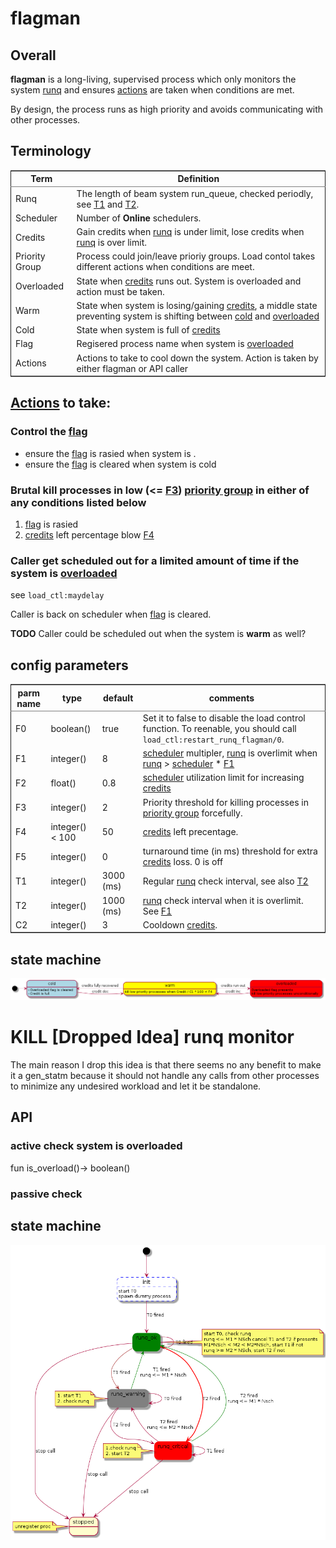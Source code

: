 

# flagman


## Overall

**flagman** is a long-living, supervised process which only monitors the system [runq](#org0640bc8) and ensures [actions](#org66f20a0) are taken when conditions are met.

By design, the process runs as high priority and avoids communicating with other processes.


## Terminology

<table border="2" cellspacing="0" cellpadding="6" rules="groups" frame="hsides">


<colgroup>
<col  class="org-left" />

<col  class="org-left" />
</colgroup>
<thead>
<tr>
<th scope="col" class="org-left">Term</th>
<th scope="col" class="org-left">Definition</th>
</tr>
</thead>

<tbody>
<tr>
<td class="org-left">Runq<a id="org0640bc8"></a></td>
<td class="org-left">The length of beam system run_queue, checked periodly, see <a href="#orgf681128">T1</a> and <a href="#org117e8d7">T2</a>.</td>
</tr>


<tr>
<td class="org-left">Scheduler<a id="orgaf044a0"></a></td>
<td class="org-left">Number of <b>Online</b> schedulers.</td>
</tr>


<tr>
<td class="org-left">Credits<a id="org92d52d2"></a></td>
<td class="org-left">Gain credits when <a href="#org0640bc8">runq</a> is under limit, lose credits when <a href="#org0640bc8">runq</a> is over limit.</td>
</tr>


<tr>
<td class="org-left">Priority Group<a id="org402a1b3"></a></td>
<td class="org-left">Process could join/leave prioriy groups. Load contol takes different actions when conditions are meet.</td>
</tr>


<tr>
<td class="org-left">Overloaded<a id="org7c22e1e"></a></td>
<td class="org-left">State when <a href="#org92d52d2">credits</a> runs out. System is overloaded and action must be taken.</td>
</tr>


<tr>
<td class="org-left">Warm<a id="orgfc2dce4"></a></td>
<td class="org-left">State when system is losing/gaining <a href="#org92d52d2">credits</a>, a middle state preventing system is shifting between <a href="#org9afb141">cold</a> and <a href="#org7c22e1e">overloaded</a></td>
</tr>


<tr>
<td class="org-left">Cold<a id="org9afb141"></a></td>
<td class="org-left">State when system is full of <a href="#org92d52d2">credits</a></td>
</tr>


<tr>
<td class="org-left">Flag<a id="org1bb8b96"></a></td>
<td class="org-left">Regisered process name when system is <a href="#org7c22e1e">overloaded</a></td>
</tr>


<tr>
<td class="org-left">Actions<a id="org66f20a0"></a></td>
<td class="org-left">Actions to take to cool down the system. Action is taken by either flagman or API caller</td>
</tr>
</tbody>
</table>


## [Actions](#org66f20a0) to take:


### Control the [flag](#org1bb8b96)

-   ensure the [flag](#org1bb8b96) is rasied when system is <a id="org5cd7124"></a>.
-   ensure the [flag](#org1bb8b96) is cleared when system is cold


### Brutal kill processes in low (<= [F3](#org65720a8)) [priority group](#org402a1b3) in either of any conditions listed below

1.  [flag](#org1bb8b96) is rasied
2.  [credits](#org92d52d2) left percentage blow [F4](#orgb084247)


### Caller get scheduled out for a limited amount of time if the system is [overloaded](#org7c22e1e)

see `load_ctl:maydelay`

Caller is back on scheduler when [flag](#org1bb8b96) is cleared.

**TODO** Caller could be scheduled out when the system is **warm** as well?


## config parameters

<table border="2" cellspacing="0" cellpadding="6" rules="groups" frame="hsides">


<colgroup>
<col  class="org-left" />

<col  class="org-left" />

<col  class="org-right" />

<col  class="org-left" />
</colgroup>
<thead>
<tr>
<th scope="col" class="org-left">parm name</th>
<th scope="col" class="org-left">type</th>
<th scope="col" class="org-right">default</th>
<th scope="col" class="org-left">comments</th>
</tr>
</thead>

<tbody>
<tr>
<td class="org-left">F0<a id="org0203e2a"></a></td>
<td class="org-left">boolean()</td>
<td class="org-right">true</td>
<td class="org-left">Set it to false to disable the load control function. To reenable, you should call <code>load_ctl:restart_runq_flagman/0</code>.</td>
</tr>


<tr>
<td class="org-left">F1<a id="org7229d2d"></a></td>
<td class="org-left">integer()</td>
<td class="org-right">8</td>
<td class="org-left"><a href="#orgaf044a0">scheduler</a> multipler, <a href="#org0640bc8">runq</a> is overlimit when <a href="#org0640bc8">runq</a> &gt; <a href="#orgaf044a0">scheduler</a> * <a href="#org7229d2d">F1</a></td>
</tr>


<tr>
<td class="org-left">F2<a id="org0da878c"></a></td>
<td class="org-left">float()</td>
<td class="org-right">0.8</td>
<td class="org-left"><a href="#orgaf044a0">scheduler</a> utilization limit for increasing <a href="#org92d52d2">credits</a></td>
</tr>


<tr>
<td class="org-left">F3<a id="org65720a8"></a></td>
<td class="org-left">integer()</td>
<td class="org-right">2</td>
<td class="org-left">Priority threshold for killing processes in <a href="#org402a1b3">priority group</a> forcefully.</td>
</tr>


<tr>
<td class="org-left">F4<a id="orgb084247"></a></td>
<td class="org-left">integer() &lt; 100</td>
<td class="org-right">50</td>
<td class="org-left"><a href="#org92d52d2">credits</a> left precentage.</td>
</tr>


<tr>
<td class="org-left">F5<a id="org52f839f"></a></td>
<td class="org-left">integer()</td>
<td class="org-right">0</td>
<td class="org-left">turnaround time (in ms) threshold for extra <a href="#org92d52d2">credits</a> loss. 0 is off</td>
</tr>


<tr>
<td class="org-left">T1<a id="orgf681128"></a></td>
<td class="org-left">integer()</td>
<td class="org-right">3000 (ms)</td>
<td class="org-left">Regular <a href="#org0640bc8">runq</a> check interval, see also <a href="#org117e8d7">T2</a></td>
</tr>


<tr>
<td class="org-left">T2<a id="org117e8d7"></a></td>
<td class="org-left">integer()</td>
<td class="org-right">1000 (ms)</td>
<td class="org-left"><a href="#org0640bc8">runq</a> check interval when it is overlimit. See <a href="#org7229d2d">F1</a></td>
</tr>


<tr>
<td class="org-left">C2<a id="org790a2c9"></a></td>
<td class="org-left">integer()</td>
<td class="org-right">3</td>
<td class="org-left">Cooldown <a href="#org92d52d2">credits</a>.</td>
</tr>
</tbody>
</table>


## state machine

![img](flagman_fsm.png)


# KILL [Dropped Idea] runq monitor

The main reason I drop this idea is that there seems no any benefit to make it a gen\_statm
because it should not handle any calls from other processes to minimize any undesired workload and let it be standalone.


## API


### active check system is overloaded

fun is\_overload()-> boolean()


### passive check


## state machine

![img](state_machine.png)

